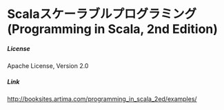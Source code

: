 # Scalaスケーラブルプログラミング (Programming in Scala, 2nd Edition)

##### License

Apache License, Version 2.0

##### Link

http://booksites.artima.com/programming_in_scala_2ed/examples/
